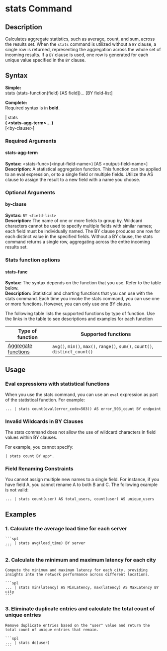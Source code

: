 # stats Command

## Description

Calculates aggregate statistics, such as average, count, and sum, across the results set. When the `stats` command is utilized without a `BY` clause, a single row is returned, representing the aggregation across the whole set of incoming results. If a `BY` clause is used, one row is generated for each unique value specified in the `BY` clause.


## Syntax

**Simple:**  
stats (stats-function(field) [AS field])... [BY field-list]

**Complete:**  
Required syntax is in **bold**.

| stats  
**( \<stats-agg-term\>... )**  
[\<by-clause\>]  

### Required Arguments

#### stats-agg-term  
**Syntax:** \<stats-func\>(\<input-field-name>) [AS \<output-field-name\>]   
**Description:** A statistical aggregation function. This function can be applied to an eval expression, or to a single field or multiple fields. Utilize the AS clause to assign the result to a new field with a name you choose.


### Optional Arguments

#### by-clause
**Syntax:** `BY <field-list>`\
**Description:** The name of one or more fields to group by. Wildcard characters cannot be used to specify multiple fields with similar names; each field must be individually named. The BY clause produces one row for each distinct value in the specified fields. Without a BY clause, the stats command returns a single row, aggregating across the entire incoming results set.  

### Stats function options

#### stats-func

**Syntax:** The syntax depends on the function that you use. Refer to the table below.\
**Description:** Statistical and charting functions that you can use with the stats command. Each time you invoke the stats command, you can use one or more functions. However, you can only use one BY clause.

The following table lists the supported functions by type of function. Use the links in the table to see descriptions and examples for each function

| Type of function    | Supported functions           |
|---------------------|-------------------------------------------|
| [Aggregate functions](./aggregate-functions/agg-functions.md) | `avg()`, `min()`, `max()`, `range()`, `sum()`, `count()`, `distinct_count()` |

## Usage

### Eval expressions with statistical functions

When you use the stats command, you can use an `eval` expression as part of the statistical function. For example:

``` spl
... | stats count(eval(error_code=503)) AS error_503_count BY endpoint
```


### Invalid Wildcards in BY Clauses

The stats command does not allow the use of wildcard characters in field values within BY clauses.  

For example, you cannot specify:

```spl
| stats count BY app*.
```

### Field Renaming Constraints

You cannot assign multiple new names to a single field. For instance, if you have field A, you cannot rename A to both B and C. The following example is not valid:

```spl
... | stats count(user) AS total_users, count(user) AS unique_users
```

## Examples

### 1. Calculate the average load time for each server

    ```spl
    ... | stats avg(load_time) BY server
    ```

### 2. Calculate the minimum and maximum latency for each city

    Compute the minimum and maximum latency for each city, providing insights into the network performance across different locations.

    ```spl
    ... | stats min(latency) AS MinLatency, max(latency) AS MaxLatency BY city
    ```
    
### 3. Eliminate duplicate entries and calculate the total count of unique entries

    Remove duplicate entries based on the "user" value and return the total count of unique entries that remain.

    ```spl
    ... | stats dc(user)
    ```